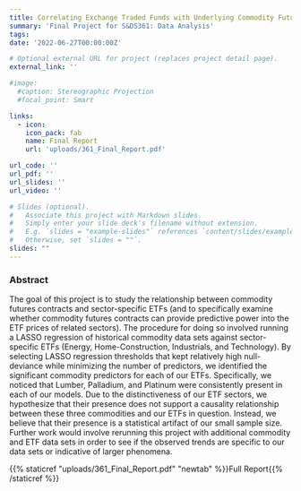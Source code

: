 ```yaml
---
title: Correlating Exchange Traded Funds with Underlying Commodity Future Contracts
summary: 'Final Project for S&DS361: Data Analysis'
tags:
date: '2022-06-27T00:00:00Z'

# Optional external URL for project (replaces project detail page).
external_link: ''

#image: 
  #caption: Stereographic Projection
  #focal_point: Smart

links:
  - icon: 
    icon_pack: fab
    name: Final Report
    url: 'uploads/361_Final_Report.pdf'

url_code: ''
url_pdf: ''
url_slides: ''
url_video: ''

# Slides (optional).
#   Associate this project with Markdown slides.
#   Simply enter your slide deck's filename without extension.
#   E.g. `slides = "example-slides"` references `content/slides/example-slides.md`.
#   Otherwise, set `slides = ""`.
slides: ""
---
```



### Abstract

The goal of this project is to study the relationship between commodity futures contracts and sector-specific
ETFs (and to specifically examine whether commodity futures contracts can provide predictive power into
the ETF prices of related sectors). The procedure for doing so involved running a LASSO regression of
historical commodity data sets against sector-specific ETFs (Energy, Home-Construction, Industrials, and
Technology). By selecting LASSO regression thresholds that kept relatively high null-deviance while minimizing the number of predictors, we identified the significant commodity predictors for each of our ETFs.
Specifically, we noticed that Lumber, Palladium, and Platinum were consistently present in each of our
models. Due to the distinctiveness of our ETF sectors, we hypothesize that their presence does not support
a causality relationship between these three commodities and our ETFs in question. Instead, we believe that
their presence is a statistical artifact of our small sample size. Further work would involve rerunning this
project with additional commodity and ETF data sets in order to see if the observed trends are specific to
our data sets or indicative of larger phenomena.


{{% staticref "uploads/361_Final_Report.pdf" "newtab" %}}Full Report{{% /staticref %}}